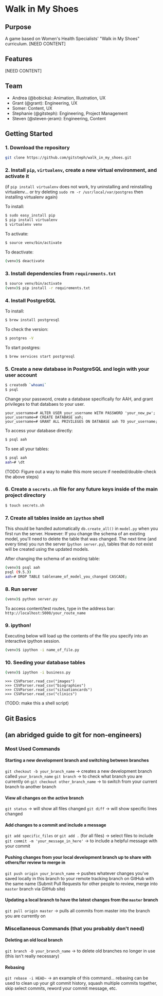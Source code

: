 # Walk in My Shoes

## Purpose
A game based on Women's Health Specialists' "Walk in My Shoes" curriculum.
[NEED CONTENT]

## Features
[NEED CONTENT]

## Team
* Andrea (@bobicka): Animation, Illustration, UX
* Grant (@grant): Engineering, UX
* Somer: Content, UX
* Stephanie (@gitsteph): Engineering, Project Management
* Steven (@steven-jeram): Engineering, Content

## Getting Started

### 1. Download the repository
```bash
git clone https://github.com/gitsteph/walk_in_my_shoes.git
```

### 2. Install `pip`, `virtualenv`, create a new virtual environment, and activate it
(if `pip install virtualenv` does not work, try uninstalling and reinstalling virtualenv...
or try deleting `sudo rm -r /usr/local/var/postgres` then installing virtualenv again)

To install:
```bash
$ sudo easy_install pip
$ pip install virtualenv
$ virtualenv venv
```
To activate:
```bash
$ source venv/bin/activate
```
To deactivate:
```bash
(venv)$ deactivate
```

### 3. Install dependencies from `requirements.txt`
```bash
$ source venv/bin/activate
(venv)$ pip install -r requirements.txt
```

### 4. Install PostgreSQL
To install:
```bash
$ brew install postgresql
```
To check the version:
```bash
$ postgres -V
```
To start postgres:
```bash
$ brew services start postgresql
```

### 5. Create a new database in PostgreSQL and login with your user account
```bash
$ createdb `whoami`
$ psql
```
Change your password, create a database specifically for AAH, and grant privileges to that databaes to your user.
```postgresql
your_username=# ALTER USER your_username WITH PASSWORD 'your_new_pw';
your_username=# CREATE DATABASE aah;
your_username=# GRANT ALL PRIVILEGES ON DATABASE aah TO your_username;
```
To access your database directly:
```bash
$ psql aah
```
To see all your tables:
```bash
$ psql aah
aah=# \dt
```
(TODO: Figure out a way to make this more secure if needed/double-check the above steps)

### 6. Create a `secrets.sh` file for any future keys inside of the main project directory
```bash
$ touch secrets.sh
```

### 7. Create all tables inside an `ipython` shell
This should be handled automatically `db.create_all()` in `model.py` when you first run the server.
However: If you change the schema of an existing model, you'll need to delete the table that was
changed.  The next time (and every time) you run the server (`python server.py`), tables that do not
exist will be created using the updated models.

After changing the schema of an existing table:
```bash
(venv)$ psql aah
psql (9.5.3)
aah=# DROP TABLE tablename_of_model_you_changed CASCADE;
```

### 8. Run server
```bash
(venv)$ python server.py
```
To access content/test routes, type in the address bar: `http://localhost:5000/your_route_name`

### 9. ipython!
Executing below will load up the contents of the file you specify into an interactive ipython session.
```bash
(venv)$ ipython -i name_of_file.py
```

### 10. Seeding your database tables
```bash
(venv)$ ipython -i business.py
```
```ipython
>>> CSVParser.read_csv("images")
>>> CSVParser.read_csv("biographies")
>>> CSVParser.read_csv("situationcards")
>>> CSVParser.read_csv("clinics")
```
(TODO: make this a shell script)


## Git Basics
## (an abridged guide to git for non-engineers)

### Most Used Commands

#### Starting a new development branch and switching between branches
`git checkout -b your_branch_name` -> creates a new development branch called `your_branch_name`
`git branch` -> to check what branch you are currently on
`git checkout other_branch_name` -> to switch from your current branch to another branch

#### View all changes on the active branch
`git status` -> will show all files changed
`git diff` -> will show specific lines changed

#### Add changes to a commit and include a message
`git add specific_files` or `git add .` (for all files) -> select files to include
`git commit -m 'your_message_in_here'` -> to include a helpful message with your commit

#### Pushing changes from your local development branch up to share with others/for review to merge in
`git push origin your_branch_name` -> pushes whatever changes you've saved locally in this branch to your remote tracking branch on GitHub with the same name
(Submit Pull Requests for other people to review, merge into `master` branch via GitHub site)

#### Updating a local branch to have the latest changes from the `master` branch
`git pull origin master` -> pulls all commits from master into the branch you are currently on

### Miscellaneous Commands (that you probably don't need)

#### Deleting an old local branch
`git branch -D your_branch_name` -> to delete old branches no longer in use (this isn't really necessary)

#### Rebasing
`git rebase -i HEAD~` -> an example of this command... rebasing can be used to clean up your git commit history, squash multiple commits together, skip select commits, reword your commit message, etc.

